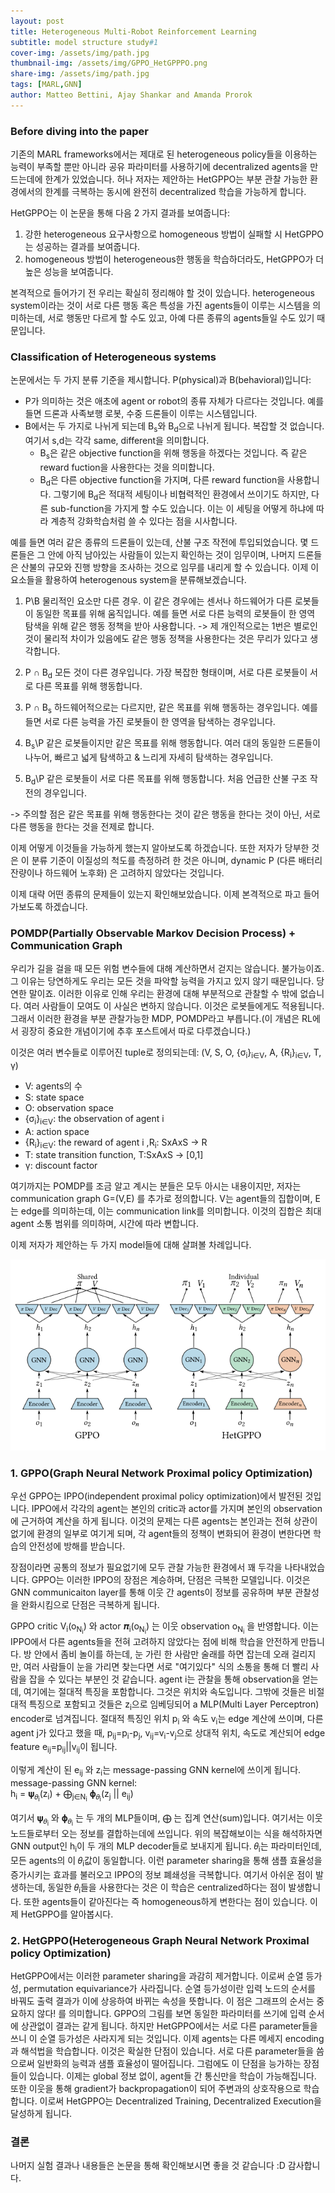 ```yaml
---
layout: post
title: Heterogeneous Multi-Robot Reinforcement Learning 
subtitle: model structure study#1 
cover-img: /assets/img/path.jpg
thumbnail-img: /assets/img/GPPO_HetGPPPO.png
share-img: /assets/img/path.jpg
tags: [MARL,GNN]
author: Matteo Bettini, Ajay Shankar and Amanda Prorok 
---
```


### Before diving into the paper  

기존의 MARL frameworks에서는 제대로 된 heterogeneous policy들을 이용하는 능력이 부족할 뿐만 아니라 공유 파라미터를 사용하기에 decentralized agents을 만드는데에 한계가 있었습니다. 허나 저자는 제안하는 HetGPPO는 부분 관찰 가능한 환경에서의 한계를 극복하는 동시에 완전히 decentralized 학습을 가능하게 합니다. 

HetGPPO는 이 논문을 통해 다음 2 가지 결과를 보여줍니다:
1. 강한 heterogeneous 요구사항으로 homogeneous 방법이 실패할 시 HetGPPO는 성공하는 결과를 보여줍니다. 
2. homogeneous 방법이 heterogeneous한 행동을 학습하더라도, HetGPPO가 더 높은 성능을 보여줍니다.  

본격적으로 들어가기 전 우리는 확실히 정리해야 할 것이 있습니다. heterogeneous system이라는 것이 서로 다른 행동 혹은 특성을 가진 agents들이 이루는 시스템을 의미하는데, 서로 행동만 다르게 할 수도 있고, 아예 다른 종류의 agents들일 수도 있기 때문입니다. 

### Classification of Heterogeneous systems

논문에서는 두 가지 분류 기준을 제시합니다. P(physical)과 B(behavioral)입니다:

- P가 의미하는 것은 애초에 agent or robot의 종류 자체가 다르다는 것입니다. 예를 들면 드론과 사족보행 로봇, 수중 드론들이 이루는 시스템입니다. 
- B에서는 두 가지로 나뉘게 되는데 B<sub>s</sub>와 B<sub>d</sub>으로 나뉘게 됩니다. 복잡할 것 없습니다. 여기서 s,d는 각각 same, different을 의미합니다. 
  - B<sub>s</sub>은 같은 objective function을 위해 행동을 하겠다는 것입니다. 즉 같은 reward fuction을 사용한다는 것을 의미합니다. 
  - B<sub>d</sub>은 다른 objective function을 가지며, 다른 reward function을 사용합니다. 그렇기에 B<sub>d</sub>은 적대적 세팅이나 비협력적인 환경에서 쓰이기도 하지만, 다른 sub-function을 가지게 할 수도 있습니다. 이는 이 세팅을 어떻게 하냐에 따라 계층적 강화학습처럼 쓸 수 있다는 점을 시사합니다.

예를 들면 여러 같은 종류의 드론들이 있는데, 산불 구조 작전에 투입되었습니다. 몇 드론들은 그 안에 아직 남아있는 사람들이 있는지 확인하는 것이 임무이며, 나머지 드론들은 산불의 규모와 진행 방향을 조사하는 것으로 임무를 내리게 할 수 있습니다. 이제 이 요소들을 활용하여 heterogenous system을 분류해보겠습니다. 

1. P\B
    물리적인 요소만 다른 경우. 이 같은 경우에는 센서나 하드웨어가 다른 로봇들이 동일한 목표를 위해 움직입니다. 예를 들면 서로 다른 능력의 로봇들이 한 영역 탐색을 위해 같은 행동 정책을 받아 사용합니다. 
    -> 제 개인적으로는 1번은 별로인 것이 물리적 차이가 있음에도 같은 행동 정책을 사용한다는 것은 무리가 있다고 생각합니다. 

2. P ∩ B<sub>d</sub>
    모든 것이 다른 경우입니다. 가장 복잡한 형태이며, 서로 다른 로봇들이 서로 다른 목표를 위해 행동합니다. 

3. P ∩ B<sub>s</sub>
    하드웨어적으로는 다르지만, 같은 목표를 위해 행동하는 경우입니다. 예를 들면 서로 다른 능력을 가진 로봇들이 한 영역을 탐색하는 경우입니다. 

4. B<sub>s</sub>\P
    같은 로봇들이지만 같은 목표를 위해 행동합니다. 여러 대의 동일한 드론들이 나누어, 빠르고 넓게 탐색하고 & 느리게 자세히 탐색하는 경우입니다. 

5. B<sub>d</sub>\P
    같은 로봇들이 서로 다른 목표를 위해 행동합니다. 처음 언급한 산불 구조 작전의 경우입니다. 

-> 주의할 점은 같은 목표를 위해 행동한다는 것이 같은 행동을 한다는 것이 아닌, 서로 다른 행동을 한다는 것을 전제로 합니다.  

이제 어떻게 이것들을 가능하게 했는지 알아보도록 하겠습니다. 또한 저자가 당부한 것은 이 분류 기준이 이질성의 척도를 측정하려 한 것은 아니며, dynamic P (다른 배터리 잔량이나 하드웨어 노후화) 은 고려하지 않았다는 것입니다. 

이제 대략 어떤 종류의 문제들이 있는지 확인해보았습니다. 이제 본격적으로 파고 들어가보도록 하겠습니다. 

### POMDP(Partially Observable Markov Decision Process) + Communication Graph 

우리가 길을 걸을 때 모든 위험 변수들에 대해 계산하면서 걷지는 않습니다. 불가능이죠. 그 이유는 당연하게도 우리는 모든 것을 파악할 능력을 가지고 있지 않기 때문입니다. 당연한 말이죠. 이러한 이유로 인해 우리는 환경에 대해 부분적으로 관찰할 수 밖에 없습니다. 여러 사람들이 모여도 이 사실은 변하지 않습니다. 이것은 로봇들에게도 적용됩니다. 그래서 이러한 환경을 부분 관찰가능한 MDP, POMDP라고 부릅니다.(이 개념은 RL에서 굉장히 중요한 개념이기에 추후 포스트에서 따로 다루겠습니다.)

이것은 여러 변수들로 이루어진 tuple로 정의되는데:
(V, S, O, {σ<sub>i</sub>}<sub>i∈V</sub>, A, {R<sub>i</sub>}<sub>i∈V</sub>, T, γ)

- V: agents의 수 
- S: state space 
- O: observation space 
- {σ<sub>i</sub>}<sub>i∈V</sub>: the observation of agent i 
- A: action space 
- {R<sub>i</sub>}<sub>i∈V</sub>: the reward of agent i ,R<sub>i</sub>: SxAxS -> R
- T: state transition function, T:SxAxS -> [0,1] 
- γ: discount factor 

여기까지는 POMDP를 조금 알고 계시는 분들은 모두 아시는 내용이지만, 저자는 communication graph G=(V,E) 를 추가로 정의합니다. V는 agent들의 집합이며, E는 edge를 의미하는데, 이는 communication link를 의미합니다. 이것의 집합은 최대 agent 소통 범위를 의미하며, 시간에 따라 변합니다. 

이제 저자가 제안하는 두 가지 model들에 대해 살펴볼 차례입니다.  

![GPPO vs HetGPPO](/assets/img/GPPO_HetGPPPO.png)

### 1. GPPO(Graph Neural Network Proximal policy Optimization) 

우선 GPPO는 IPPO(independent proximal policy optimization)에서 발전된 것입니다. IPPO에서 각각의 agent는 본인의 critic과 actor를 가지며 본인의 observation에 근거하여 계산을 하게 됩니다. 이것의 문제는 다른 agents는 본인과는 전혀 상관이 없기에 환경의 일부로 여기게 되며, 각 agent들의 정책이 변화되어 환경이 변한다면 학습의 안전성에 방해를 받습니다. 

장점이라면 공통의 정보가 필요없기에 모두 관찰 가능한 환경에서 꽤 두각을 나타내었습니다. GPPO는 이러한 IPPO의 장점은 계승하며, 단점은 극복한 모델입니다. 이것은 GNN communicaiton layer를 통해 이웃 간 agents이 정보를 공유하며 부분 관찰성을 완화시킴으로 단점은 극복하게 됩니다. 

GPPO critic V<sub>i</sub>(o<sub>N<sub>i</sub></sub>) 와 actor 𝝅<sub>i</sub>(o<sub>N<sub>i</sub></sub>) 는 이웃 observation o<sub>N<sub>i</sub></sub> 을 반영합니다. 이는 IPPO에서 다른 agents들을 전혀 고려하지 않았다는 점에 비해 학습을 안전하게 만듭니다. 방 안에서 좀비 놀이를 하는데, 눈 가린 한 사람만 술래를 하면 잡는데 오래 걸리지만, 여러 사람들이 눈을 가리면 찾는다면 서로 "여기있다" 식의 소통을 통해 더 빨리 사람을 잡을 수 있다는 부분인 것 같습니다. agent i는 관찰을 통해 observation을 얻는데, 여기에는 절대적 특징을 포함합니다. 그것은 위치와 속도입니다. 그밖에 것들은 비절대적 특징으로 포함되고 것들은 z<sub>i</sub>으로 임베딩되어 a MLP(Multi Layer Perceptron) encoder로 넘겨집니다. 절대적 특징인 위치 p<sub>i</sub> 와 속도 v<sub>i</sub>는 edge 계산에 쓰이며, 다른 agent j가 있다고 했을 때, 
p<sub>ij</sub>=p<sub>i</sub>-p<sub>j</sub>, v<sub>ij</sub>=v<sub>i</sub>-v<sub>j</sub>으로 상대적 위치, 속도로 계산되어 edge feature 
e<sub>ij</sub>=p<sub>ij</sub>||v<sub>ij</sub>이 됩니다. 

이렇게 계산이 된 e<sub>ij</sub> 와 z<sub>i</sub>는 message-passing GNN kernel에 쓰이게 됩니다.
message-passing GNN kernel:<br>
h<sub>i</sub> = 𝛙<sub>𝜃<sub>i</sub></sub>(z<sub>i</sub>) + ⨁<sub>j∈N<sub>i</sub></sub> 𝛟<sub>𝜃<sub>i</sub></sub>(z<sub>j</sub> || e<sub>ij</sub>)

여기서 𝛙<sub>𝜃<sub>i</sub></sub> 와 𝛟<sub>𝜃<sub>i</sub></sub> 는 두 개의 MLP들이며, ⨁ 는 집계 연산(sum)입니다. 여기서는 이웃 노드들로부터 오는 정보를 결합하는데에 쓰입니다. 위의 복잡해보이는 식을 해석하자면 GNN output인 h<sub>i</sub>이 두 개의 MLP decoder들로 보내지게 됩니다.
𝜃<sub>i</sub>는 파라미터인데, 모든 agents의 이 𝜃<sub>i</sub>값이 동일합니다. 이런 parameter sharing을 통해 샘플 효율성을 증가시키는 효과를 불러오고 IPPO의 정보 폐쇄성을 극복합니다.
여기서 아쉬운 점이 발생하는데, 동일한 𝜃<sub>i</sub>들을 사용한다는 것은 이 학습은 centralized하다는 점이 발생합니다. 또한 agents들이 같아진다는 즉 homogeneous하게 변한다는 점이 있습니다. 이제 HetGPPO를 알아봅시다.

### 2. HetGPPO(Heterogeneous Graph Neural Network Proximal policy Optimization)
HetGPPO에서는 이러한 parameter sharing을 과감히 제거합니다. 이로써 순열 등가성, permutation equivariance가 사라집니다.
순열 등가성이란 입력 노드의 순서를 바꿔도 출력 결과가 이에 상응하여 바뀌는 속성을 뜻합니다. 이 점은 그래프의 순서는 중요하지 않다! 를 의미합니다. GPPO의 그림를 보면 동일한 파라미터를 쓰기에 입력 순서에 상관없이 결과는 같게 됩니다. 하지만 HetGPPO에서는 서로 다른 parameter들을 쓰니 이 순열 등가성은 사라지게 되는 것입니다.
이제 agents는 다른 메세지 encoding과 해석법을 학습합니다. 이것은 확실한 단점이 있습니다. 서로 다른 parameter들을 씀으로써 일반화의 능력과 샘플 효율성이 떨어집니다. 그럼에도 이 단점을 능가하는 장점들이 있습니다.
이제는 global 정보 없이, agent들 간 통신만을 학습이 가능해집니다. 또한 이웃을 통해 gradient가 backpropagation이 되어 주변과의 상호작용으로 학습합니다. 이로써 HetGPPO는 Decentralized Training, Decentralized Execution을 달성하게 됩니다. 


### 결론 
나머지 실험 결과나 내용들은 논문을 통해 확인해보시면 좋을 것 같습니다 :D 감사합니다. 